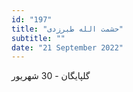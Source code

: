 ```yaml
---
id: "197"
title: "حشمت الله طبرزدی"
subtitle: ""
date: "21 September 2022"
---
```


گلپایگان - 30 شهریور 
